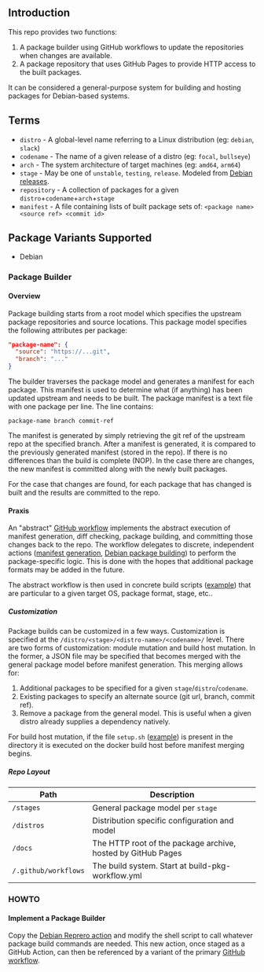 
## Introduction

This repo provides two functions: 
1. A package builder using GitHub workflows to update the repositories when changes are available.  
2. A package repository that uses GitHub Pages to provide HTTP access to the built packages.

It can be considered a general-purpose system for building and hosting packages for Debian-based systems.

## Terms

* `distro` - A global-level name referring to a Linux distribution (eg: `debian`, `slack`)
* `codename` - The name of a given release of a distro (eg: `focal`, `bullseye`)
* `arch` - The system architecture of target machines (eg: `amd64`, `arm64`)
* `stage` - May be one of `unstable`, `testing`, `release`. Modeled from [Debian releases](https://www.debian.org/releases/).
* `repository` - A collection of packages for a given `distro`+`codename`+`arch`+`stage`
* `manifest` - A file containing lists of built package sets of: `<package name> <source ref> <commit id>`

## Package Variants Supported
* Debian


### Package Builder

#### Overview

Package building starts from a root model which specifies the upstream package repositories and source locations.  This package model specifies the following attributes per package:

```json
"package-name": {
  "source": "https://...git",
  "branch": "..."
}
```

The builder traverses the package model and generates a manifest for each package.  This manifest is used to determine what (if anything) has been updated upstream and needs to be built.  The package manifest is a text file with one package per line.  The line contains:

```
package-name branch commit-ref
```

The manifest is generated by simply retrieving the git ref of the upstream repo at the specified branch.  After a manifest is generated, it is compared to the previously generated manifest (stored in the repo).  If there is no differences than the build is complete (NOP).  In the case there are changes, the new manifest is committed along with the newly built packages.

For the case that changes are found, for each package that has changed is built and the results are committed to the repo.

#### Praxis

An "abstract" [GitHub workflow](https://github.com/regolith-linux/package-repo/blob/master/.github/workflows/build-pkg-workflow.yml) implements the abstract execution of manifest generation, diff checking, package building, and committing those changes back to the repo.  The workflow delegates to discrete, independent actions ([manifest generation](https://github.com/kgilmer/build-model-manifest-action), [Debian package building](https://github.com/kgilmer/ingest-debian-reprepro-action)) to perform the package-specific logic. This is done with the hopes that additional package formats may be added in the future.  

The abstract workflow is then used in concrete build scripts ([example](https://github.com/regolith-linux/package-repo/blob/master/.github/workflows/build-testing-debian-bullseye-arm64.yml)) that are particular to a given target OS, package format, stage, etc..

##### Customization

Package builds can be customized in a few ways.  Customization is specified at the `/distro/<stage>/<distro-name>/<codename>/` level.  There are two forms of customization: module mutation and build host mutation.  In the former, a JSON file may be specified that becomes merged with the general package model before manifest generation.  This merging allows for: 

1. Additional packages to be specified for a given `stage`/`distro`/`codename`.
2. Existing packages to specify an alternate source (git url, branch, commit ref).
3. Remove a package from the general model.  This is useful when a given distro already supplies a dependency natively.

For build host mutation, if the file `setup.sh` ([example](distros/release/debian/bullseye/setup.sh)) is present in the directory it is executed on the docker build host before manifest merging begins.

##### Repo Layout

|Path   |Description   |
|---|---|
| `/stages` | General package model per `stage` |
| `/distros` | Distribution specific configuration and model |
| `/docs` | The HTTP root of the package archive, hosted by GitHub Pages |
| `/.github/workflows` | The build system.  Start at build-pkg-workflow.yml |

### HOWTO

#### Implement a Package Builder

Copy the [Debian Reprero action](https://github.com/kgilmer/ingest-debian-reprepro-action) and modify the shell script to call whatever package build commands are needed.  This new action, once staged as a GitHub Action, can then be referenced by a variant of the primary [GitHub workflow](https://github.com/regolith-linux/package-repo/blob/master/.github/workflows/build-pkg-workflow.yml).